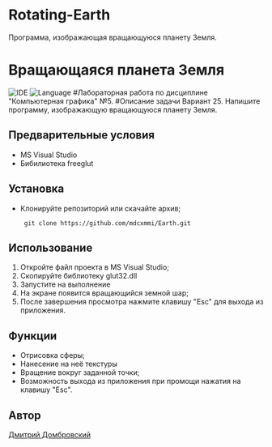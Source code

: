 # Rotating-Earth
Программа, изображающая вращающуюся планету Земля.
# Вращающаяся планета Земля
![IDE](https://img.shields.io/badge/IDE-MS_Visual_Studio_19-green.svg)
![Language](https://img.shields.io/badge/C++-blue.svg)
#Лабораторная работа по дисциплине "Компьютерная графика" №5.
#Описание задачи
Вариант 25.	Напишите программу, изображающую вращающуюся планету Земля.
## Предварительные условия

- MS Visual Studio
- Бибилиотека freeglut 
## Установка

- Клонируйте репозиторий или скачайте архив;
   ```
    git clone https://github.com/mdcxmmi/Earth.git
    ```

## Использование

1. Откройте файл проекта в MS Visual Studio;
2. Скопируйте библиотеку glut32.dll 
3. Запустите на выполнение
4. На экране появится вращающийся земной шар;
5. После завершения просмотра нажмите клавишу "Esc" для выхода из приложения.

## Функции

- Отрисовка сферы;
- Нанесение на неё текстуры
- Вращение вокруг заданной точки;
- Возможность выхода из приложения при промощи нажатия на клавишу "Esc".

## Автор

[Дмитрий Домбровский](https://github.com/mdcxmmi)